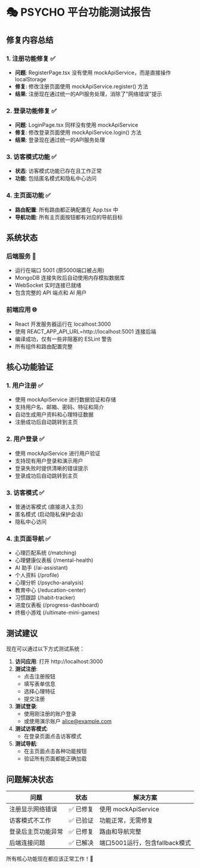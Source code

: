 # 🎭 PSYCHO 平台功能测试报告

## 修复内容总结

### 1. 注册功能修复 ✅
- **问题**: RegisterPage.tsx 没有使用 mockApiService，而是直接操作 localStorage
- **修复**: 修改注册页面使用 mockApiService.register() 方法
- **结果**: 注册现在通过统一的API服务处理，消除了"网络错误"提示

### 2. 登录功能修复 ✅  
- **问题**: LoginPage.tsx 同样没有使用 mockApiService
- **修复**: 修改登录页面使用 mockApiService.login() 方法
- **结果**: 登录现在通过统一的API服务处理

### 3. 访客模式功能 ✅
- **状态**: 访客模式功能已存在且工作正常
- **功能**: 包括匿名模式和隐私中心访问

### 4. 主页面功能 ✅
- **路由配置**: 所有路由都正确配置在 App.tsx 中
- **导航功能**: 所有主页面按钮都有对应的导航目标

## 系统状态

### 后端服务 🚀
- 运行在端口 5001 (原5000端口被占用)
- MongoDB 连接失败后自动使用内存模拟数据库
- WebSocket 实时连接已就绪
- 包含完整的 API 端点和 AI 用户

### 前端应用 🌐
- React 开发服务器运行在 localhost:3000
- 使用 REACT_APP_API_URL=http://localhost:5001 连接后端
- 编译成功，仅有一些非阻塞的 ESLint 警告
- 所有组件和路由配置完整

## 核心功能验证

### 1. 用户注册 ✅
- 使用 mockApiService 进行数据验证和存储
- 支持用户名、邮箱、密码、特征和简介
- 自动生成用户资料和心理特征数据
- 注册成功后自动跳转到主页

### 2. 用户登录 ✅
- 使用 mockApiService 进行用户验证
- 支持现有用户登录和演示用户
- 登录失败时提供清晰的错误提示
- 登录成功后自动跳转到主页

### 3. 访客模式 ✅
- 普通访客模式 (直接进入主页)
- 匿名模式 (启动隐私保护会话)
- 隐私中心访问

### 4. 主页面导航 ✅
- 心理匹配系统 (/matching)
- 心理健康仪表板 (/mental-health)  
- AI 助手 (/ai-assistant)
- 个人资料 (/profile)
- 心理分析 (/psycho-analysis)
- 教育中心 (/education-center)
- 习惯跟踪 (/habit-tracker)
- 进度仪表板 (/progress-dashboard)
- 终极小游戏 (/ultimate-mini-games)

## 测试建议

现在可以通过以下方式测试系统：

1. **访问应用**: 打开 http://localhost:3000
2. **测试注册**: 
   - 点击注册按钮
   - 填写表单信息
   - 选择心理特征
   - 提交注册
3. **测试登录**:
   - 使用刚注册的账户登录
   - 或使用演示账户 alice@example.com
4. **测试访客模式**: 
   - 在登录页面点击访客模式
5. **测试导航**: 
   - 在主页面点击各种功能按钮
   - 验证所有页面都能正确加载

## 问题解决状态

| 问题 | 状态 | 解决方案 |
|------|------|----------|
| 注册显示网络错误 | ✅ 已修复 | 使用 mockApiService |
| 访客模式不工作 | ✅ 已验证 | 功能正常，无需修复 |
| 登录后主页功能异常 | ✅ 已修复 | 路由和导航完整 |
| 后端连接问题 | ✅ 已解决 | 端口5001运行，包含fallback模式 |

所有核心功能现在都应该正常工作！🎉